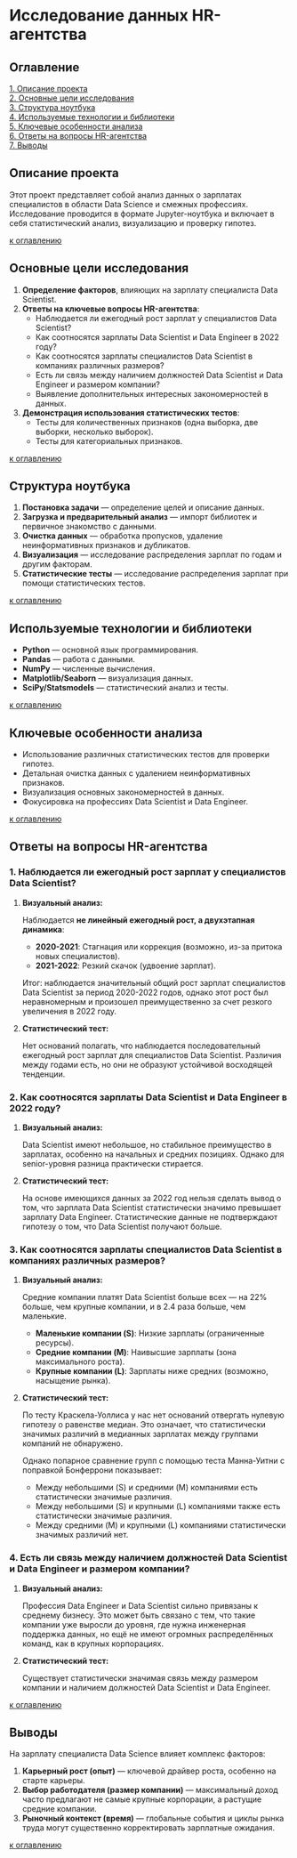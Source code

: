 # Исследование данных HR-агентства

## Оглавление
[1. Описание проекта](#описание-проекта)\
[2. Основные цели исследования](#основные-цели-исследования)\
[3. Структура ноутбука](#структура-ноутбука)\
[4. Используемые технологии и библиотеки](#используемые-технологии-и-библиотеки)\
[5. Ключевые особенности анализа](#ключевые-особенности-анализа)\
[6. Ответы на вопросы HR-агентства](#ответы-на-вопросы-hr-агентства)\
[7. Выводы](#выводы)

## Описание проекта

Этот проект представляет собой анализ данных о зарплатах специалистов в области Data Science и смежных профессиях. Исследование проводится в формате Jupyter-ноутбука и включает в себя статистический анализ, визуализацию и проверку гипотез.

[к оглавлению](#оглавление)

## Основные цели исследования

1.  **Определение факторов**, влияющих на зарплату специалиста Data Scientist.
2.  **Ответы на ключевые вопросы HR-агентства**:
    - Наблюдается ли ежегодный рост зарплат у специалистов Data Scientist?
    - Как соотносятся зарплаты Data Scientist и Data Engineer в 2022 году?
    - Как соотносятся зарплаты специалистов Data Scientist в компаниях различных размеров?
    - Есть ли связь между наличием должностей Data Scientist и Data Engineer и размером компании?
    - Выявление дополнительных интересных закономерностей в данных.
3.  **Демонстрация использования статистических тестов**:
    - Тесты для количественных признаков (одна выборка, две выборки, несколько выборок).
    - Тесты для категориальных признаков.

[к оглавлению](#оглавление)

## Структура ноутбука

1.  **Постановка задачи** — определение целей и описание данных.
2.  **Загрузка и предварительный анализ** — импорт библиотек и первичное знакомство с данными.
3.  **Очистка данных** — обработка пропусков, удаление неинформативных признаков и дубликатов.
4.  **Визуализация** — исследование распределения зарплат по годам и другим факторам.
5.  **Статистические тесты** — исследование распределения зарплат при помощи статистических тестов.

[к оглавлению](#оглавление)

## Используемые технологии и библиотеки

-   **Python** — основной язык программирования.
-   **Pandas** — работа с данными.
-   **NumPy** — численные вычисления.
-   **Matplotlib/Seaborn** — визуализация данных.
-   **SciPy/Statsmodels** — статистический анализ и тесты.

[к оглавлению](#оглавление)

## Ключевые особенности анализа

-   Использование различных статистических тестов для проверки гипотез.
-   Детальная очистка данных с удалением неинформативных признаков.
-   Визуализация основных закономерностей в данных.
-   Фокусировка на профессиях Data Scientist и Data Engineer.

[к оглавлению](#оглавление)

## Ответы на вопросы HR-агентства

### 1. Наблюдается ли ежегодный рост зарплат у специалистов Data Scientist?

1.  **Визуальный анализ:**

    Наблюдается **не линейный ежегодный рост, а двухэтапная динамика**:
    -   **2020-2021**: Стагнация или коррекция (возможно, из-за притока новых специалистов).
    -   **2021-2022**: Резкий скачок (удвоение зарплат).

    Итог: наблюдается значительный общий рост зарплат специалистов Data Scientist за период 2020-2022 годов, однако этот рост был неравномерным и произошел преимущественно за счет резкого увеличения в 2022 году.

2.  **Статистический тест:**

    Нет оснований полагать, что наблюдается последовательный ежегодный рост зарплат для специалистов Data Scientist. Различия между годами есть, но они не образуют устойчивой восходящей тенденции.

### 2. Как соотносятся зарплаты Data Scientist и Data Engineer в 2022 году?

1.  **Визуальный анализ:**

    Data Scientist имеют небольшое, но стабильное преимущество в зарплатах, особенно на начальных и средних позициях. Однако для senior-уровня разница практически стирается.

2.  **Статистический тест:**

    На основе имеющихся данных за 2022 год нельзя сделать вывод о том, что зарплата Data Scientist статистически значимо превышает зарплату Data Engineer. Статистические данные не подтверждают гипотезу о том, что Data Scientist получают больше.

### 3. Как соотносятся зарплаты специалистов Data Scientist в компаниях различных размеров?

1.  **Визуальный анализ:**

    Средние компании платят Data Scientist больше всех — на 22% больше, чем крупные компании, и в 2.4 раза больше, чем маленькие.
    -   **Маленькие компании (S)**: Низкие зарплаты (ограниченные ресурсы).
    -   **Средние компании (M)**: Наивысшие зарплаты (зона максимального роста).
    -   **Крупные компании (L)**: Зарплаты ниже средних (возможно, насыщение рынка).

2.  **Статистический тест:**

    По тесту Краскела-Уоллиса у нас нет оснований отвергать нулевую гипотезу о равенстве медиан. Это означает, что статистически значимых различий в медианных зарплатах между группами компаний не обнаружено.

    Однако попарное сравнение групп с помощью теста Манна-Уитни с поправкой Бонферрони показывает:
    -   Между небольшими (S) и средними (M) компаниями есть статистически значимые различия.
    -   Между небольшими (S) и крупными (L) компаниями также есть статистически значимые различия.
    -   Между средними (M) и крупными (L) компаниями статистически значимых различий нет.

### 4. Есть ли связь между наличием должностей Data Scientist и Data Engineer и размером компании?

1.  **Визуальный анализ:**

      Профессия Data Engineer  и Data Scientist сильно привязаны к среднему бизнесу. Это может быть связано с тем, что такие компании уже выросли до уровня, где нужна инженерная поддержка данных, но ещё не имеют огромных распределённых команд, как в крупных корпорациях.

2.  **Статистический тест:**

    Существует статистически значимая связь между размером компании и наличием должностей Data Scientist и Data Engineer.


[к оглавлению](#оглавление)

## Выводы

На зарплату специалиста Data Science влияет комплекс факторов:

1.  **Карьерный рост (опыт)** — ключевой драйвер роста, особенно на старте карьеры.
2.  **Выбор работодателя (размер компании)** — максимальный доход часто предлагают не самые крупные корпорации, а растущие средние компании.
3.  **Рыночный контекст (время)** — глобальные события и циклы рынка труда могут существенно корректировать зарплатные ожидания.

[к оглавлению](#оглавление)